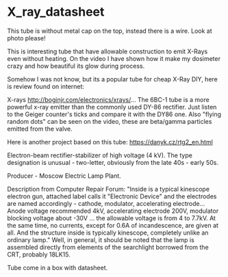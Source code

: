 # X_ray_datasheet

This tube is without metal cap on the top, instead there is a wire. Look at photo please!


This is interesting tube that have allowable construction to emit X-Rays even without heating.
On the video I have shown how it make my dosimeter crazy and how beautiful its glow during process.

Somehow I was not know, but its a popular tube for cheap X-Ray DIY, here is review found on internet:

X-rays
http://boginjr.com/electronics/xrays/... The 6BC-1 tube is a more powerful x-ray emitter than the commonly used DY-86 rectifier. Just listen to the Geiger counter's ticks and compare it with the DY86 one. Also "flying random dots" can be seen on the video, these are beta/gamma particles emitted from the valve.

Here is another project based on this tube: https://danyk.cz/rtg2_en.html

Electron-beam rectifier-stabilizer of high voltage (4 kV). The type designation is unusual - two-letter, obviously from the late 40s - early 50s.

Producer - Moscow Electric Lamp Plant.

Description from Computer Repair Forum: "Inside is a typical kinescope electron gun, attached label calls it "Electronic Device" and the electrodes are named accordingly - cathode, modulator, accelerating electrode... Anode voltage recommended 4kV, accelerating electrode 200V, modulator blocking voltage about -30V ... the allowable voltage is from 4 to 7.7kV. At the same time, no currents, except for 0.6A of incandescence, are given at all. And the structure inside is typically kinescope, completely unlike an ordinary lamp."
    Well, in general, it should be noted that the lamp is assembled directly from elements of the searchlight borrowed from the CRT, probably 18LK15.
  

Tube come in a box with datasheet.
